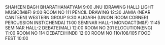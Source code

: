 SHAHEEN BAGH
BHARATHANATYAM 
9:00
JNU (DRAWING HALL)
LIGHT MUSIC(M&F) 
9:00
ROOM NO 111
PENCIL DRAWING
12:30
JAMIA (NEAR CANTEEN)
WESTERN GROUP
9:30
ALIGARH (UNION ROOM CORNER)
PERCUSSION INST(CHENDA) 
11:00
SEMINAR HALL-1
MONOACT(M&F) 
11:45
SEMINAR HALL-2
DEBATE(MAL)
12:00
ROOM NO 201
ELOCUTION(ENG) 
11:00
ROOM NO 114
DEBATE(HINDI)
12:00
ROOM NO 110/108/105
FOOD FEST 
10:00

